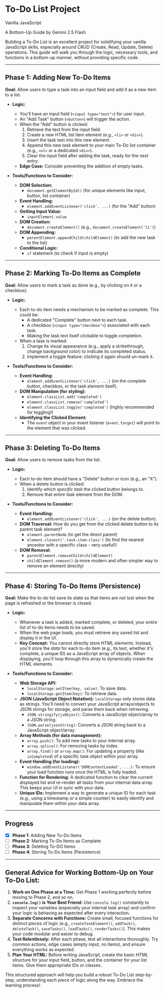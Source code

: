 # To-Do List Project

Vanilla JavaScript

A Bottom-Up Guide by Gemini 2.5 Flash

Building a To-Do List is an excellent project for solidifying your vanilla JavaScript skills, especially around CRUD (Create, Read, Update, Delete) operations. This guide will walk you through the logic, necessary tools, and functions in a bottom-up manner, without providing specific code.

---

## Phase 1: Adding New To-Do Items

**Goal:** Allow users to type a task into an input field and add it as a new item to a list.

* **Logic:**
    * You'll have an input field (`<input type="text">`) for user input.
    * An "Add Task" button (`<button>`) will trigger the action.
    * When the "Add" button is clicked:
        1.  Retrieve the text from the input field.
        2.  Create a new HTML list item element (e.g., `<li>` or `<div>`).
        3.  Insert the task text into this new element.
        4.  Append this new task element to your main To-Do list container (e.g., `<ul>` or a dedicated `<div>`).
        5.  Clear the input field after adding the task, ready for the next entry.
    * **Edge Case:** Consider preventing the addition of empty tasks.

* **Tools/Functions to Consider:**
    * **DOM Selection:**
        * `document.getElementById()` (for unique elements like input, button, list container)
    * **Event Handling:**
        * `element.addEventListener('click', ...)` (for the "Add" button)
    * **Getting Input Value:**
        * `inputElement.value`
    * **DOM Creation:**
        * `document.createElement()` (e.g., `document.createElement('li')`)
    * **DOM Appending:**
        * `parentElement.appendChild(childElement)` (to add the new task to the list)
    * **Conditional Logic:**
        * `if` statement (to check if input is empty)

---

## Phase 2: Marking To-Do Items as Complete

**Goal:** Allow users to mark a task as done (e.g., by clicking on it or a checkbox).

* **Logic:**
    * Each to-do item needs a mechanism to be marked as complete. This could be:
        * A dedicated "Complete" button next to each task.
        * A checkbox (`<input type="checkbox">`) associated with each task.
        * Making the task text itself clickable to toggle completion.
    * When a task is marked:
        1.  Change its visual appearance (e.g., apply a strikethrough, change background color) to indicate its completed status.
        2.  Implement a toggle feature: clicking it again should un-mark it.

* **Tools/Functions to Consider:**
    * **Event Handling:**
        * `element.addEventListener('click', ...)` (on the complete button, checkbox, or the task element itself).
    * **DOM Manipulation (for styling):**
        * `element.classList.add('completed')`
        * `element.classList.remove('completed')`
        * `element.classList.toggle('completed')` (highly recommended for toggling!)
    * **Identifying the Clicked Element:**
        * The `event` object in your event listener (`event.target`) will point to the element that was clicked.

---

## Phase 3: Deleting To-Do Items

**Goal:** Allow users to remove tasks from the list.

* **Logic:**
    * Each to-do item should have a "Delete" button or icon (e.g., an "X").
    * When a delete button is clicked:
        1.  Identify *which specific task* the clicked button belongs to.
        2.  Remove that entire task element from the DOM.

* **Tools/Functions to Consider:**
    * **Event Handling:**
        * `element.addEventListener('click', ...)` (on the delete button).
    * **DOM Traversal:** How do you get from the clicked delete button to its parent task element?
        * `element.parentNode` (to get the direct parent)
        * `element.closest('.task-item-class')` (to find the nearest ancestor with a specific class - very useful!)
    * **DOM Removal:**
        * `parentElement.removeChild(childElement)`
        * `childElement.remove()` (a more modern and often simpler way to remove an element directly)

---

## Phase 4: Storing To-Do Items (Persistence)

**Goal:** Make the to-do list save its state so that items are not lost when the page is refreshed or the browser is closed.

* **Logic:**
    * Whenever a task is added, marked complete, or deleted, your *entire* list of to-do items needs to be saved.
    * When the web page *loads*, you must retrieve any saved list and display it in the UI.
    * **Key Concept:** You cannot directly store HTML elements. Instead, you'll store the *data* for each to-do item (e.g., its text, whether it's complete, a unique ID) as a JavaScript array of objects. When displaying, you'll loop through this array to dynamically create the HTML elements.

* **Tools/Functions to Consider:**
    * **Web Storage API:**
        * `localStorage.setItem(key, value)`: To save data.
        * `localStorage.getItem(key)`: To retrieve data.
    * **JSON (JavaScript Object Notation):** `localStorage` only stores data as strings. You'll need to convert your JavaScript arrays/objects to JSON strings for storage, and parse them back when retrieving.
        * `JSON.stringify(jsObject)`: Converts a JavaScript object/array to a JSON string.
        * `JSON.parse(jsonString)`: Converts a JSON string back to a JavaScript object/array.
    * **Array Methods (for data management):**
        * `array.push()`: To add new tasks to your internal array.
        * `array.splice()`: For removing tasks by index.
        * `array.find()` or `array.map()`: For updating a property (like `isCompleted`) of a specific task object within your array.
    * **Event Handling (for loading):**
        * `window.addEventListener('DOMContentLoaded', ...)`: To ensure your load function runs once the HTML is fully loaded.
    * **Function for Rendering:** A dedicated function to clear the current displayed list and re-render all tasks from your internal data array. This keeps your UI in sync with your data.
    * **Unique IDs:** Implement a way to generate a unique ID for each task (e.g., using a timestamp or a simple counter) to easily identify and manipulate them within your data array.

---

## Progress

* [x] **Phase 1**:  Adding New To-Do Items
* [ ] **Phase 2**: Marking To-Do Items as Complete
* [ ] **Phase 3**: Deleting To-DO Items
* [ ] **Phase 4**: Storing To-Do Items (Persistence)

---

## General Advice for Working Bottom-Up on Your To-Do List:

1.  **Work on One Phase at a Time:** Get Phase 1 working perfectly before moving to Phase 2, and so on.
2.  **`console.log()` is Your Best Friend:** Use `console.log()` constantly to inspect your variables (especially your internal task array) and confirm your logic is behaving as expected after every interaction.
3.  **Separate Concerns with Functions:** Create small, focused functions for distinct pieces of logic (e.g., `createTaskElement()`, `addTask()`, `deleteTask()`, `saveTasks()`, `loadTasks()`, `renderTasks()`). This makes your code modular and easier to debug.
4.  **Test Relentlessly:** After each phase, test all interactions thoroughly. Try common actions, edge cases (empty input, no items), and ensure everything works as expected.
5.  **Plan Your HTML:** Before writing JavaScript, create the basic HTML structure for your input field, button, and the container for your list items. Give them appropriate IDs or classes.

This structured approach will help you build a robust To-Do List step-by-step, understanding each piece of logic along the way. Embrace the learning process!
